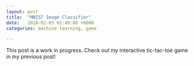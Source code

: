 ```yaml
---
layout: post
title:  "MNIST Image Classifier"
date:   2018-02-03 02:40:08 +0000
categories: machine learning, game

---
```


This post is a work in progress. Check out my interactive tic-tac-toe game in my previous post!
<html>
    <body class = 'post2'>
        <div class = 'board'>
            <div class='cell' data-indx = "0" ></div>
            <div class='cell' data-indx = "1" ></div>
            <div class='cell' data-indx = "2" ></div>
            <div class='cell' data-indx = "3" ></div>
            <div class='cell' data-indx = "4" ></div>
            <div class='cell' data-indx = "5" ></div>
            <div class='cell' data-indx = "6" ></div>
            <div class='cell' data-indx = "7" ></div>
            <div class='cell' data-indx = "8" ></div>
            <div class='cell' data-indx = "9" ></div>
            <div class='cell' data-indx = "10" ></div>
            <div class='cell' data-indx = "11" ></div>
            <div class='cell' data-indx = "12" ></div>
            <div class='cell' data-indx = "13" ></div>
            <div class='cell' data-indx = "14" ></div>
            <div class='cell' data-indx = "15" ></div>
            <div class='cell' data-indx = "16" ></div>
            <div class='cell' data-indx = "17" ></div>
            <div class='cell' data-indx = "18" ></div>
            <div class='cell' data-indx = "19" ></div>
            <div class='cell' data-indx = "20" ></div>
            <div class='cell' data-indx = "21" ></div>
            <div class='cell' data-indx = "22" ></div>
            <div class='cell' data-indx = "23" ></div>
            <div class='cell' data-indx = "24" ></div>
            <div class='cell' data-indx = "25" ></div>
            <div class='cell' data-indx = "26" ></div>
            <div class='cell' data-indx = "27" ></div>
            <div class='cell' data-indx = "28" ></div>
            <div class='cell' data-indx = "29" ></div>
            <div class='cell' data-indx = "30" ></div>
            <div class='cell' data-indx = "31" ></div>
            <div class='cell' data-indx = "32" ></div>
            <div class='cell' data-indx = "33" ></div>
            <div class='cell' data-indx = "34" ></div>
            <div class='cell' data-indx = "35" ></div>
            <div class='cell' data-indx = "36" ></div>
            <div class='cell' data-indx = "37" ></div>
            <div class='cell' data-indx = "38" ></div>
            <div class='cell' data-indx = "39" ></div>
            <div class='cell' data-indx = "40" ></div>
            <div class='cell' data-indx = "41" ></div>
            <div class='cell' data-indx = "42" ></div>
            <div class='cell' data-indx = "43" ></div>
            <div class='cell' data-indx = "44" ></div>
            <div class='cell' data-indx = "45" ></div>
            <div class='cell' data-indx = "46" ></div>
            <div class='cell' data-indx = "47" ></div>
            <div class='cell' data-indx = "48" ></div>
            <div class='cell' data-indx = "49" ></div>
            <div class='cell' data-indx = "50" ></div>
            <div class='cell' data-indx = "51" ></div>
            <div class='cell' data-indx = "52" ></div>
            <div class='cell' data-indx = "53" ></div>
            <div class='cell' data-indx = "54" ></div>
            <div class='cell' data-indx = "55" ></div>
            <div class='cell' data-indx = "56" ></div>
            <div class='cell' data-indx = "57" ></div>
            <div class='cell' data-indx = "58" ></div>
            <div class='cell' data-indx = "59" ></div>
            <div class='cell' data-indx = "60" ></div>
            <div class='cell' data-indx = "61" ></div>
            <div class='cell' data-indx = "62" ></div>
            <div class='cell' data-indx = "63" ></div>
            <div class='cell' data-indx = "64" ></div>
            <div class='cell' data-indx = "65" ></div>
            <div class='cell' data-indx = "66" ></div>
            <div class='cell' data-indx = "67" ></div>
            <div class='cell' data-indx = "68" ></div>
            <div class='cell' data-indx = "69" ></div>
            <div class='cell' data-indx = "70" ></div>
            <div class='cell' data-indx = "71" ></div>
            <div class='cell' data-indx = "72" ></div>
            <div class='cell' data-indx = "73" ></div>
            <div class='cell' data-indx = "74" ></div>
            <div class='cell' data-indx = "75" ></div>
            <div class='cell' data-indx = "76" ></div>
            <div class='cell' data-indx = "77" ></div>
            <div class='cell' data-indx = "78" ></div>
            <div class='cell' data-indx = "79" ></div>
            <div class='cell' data-indx = "80" ></div>
            <div class='cell' data-indx = "81" ></div>
            <div class='cell' data-indx = "82" ></div>
            <div class='cell' data-indx = "83" ></div>
            <div class='cell' data-indx = "84" ></div>
            <div class='cell' data-indx = "85" ></div>
            <div class='cell' data-indx = "86" ></div>
            <div class='cell' data-indx = "87" ></div>
            <div class='cell' data-indx = "88" ></div>
            <div class='cell' data-indx = "89" ></div>
            <div class='cell' data-indx = "90" ></div>
            <div class='cell' data-indx = "91" ></div>
            <div class='cell' data-indx = "92" ></div>
            <div class='cell' data-indx = "93" ></div>
            <div class='cell' data-indx = "94" ></div>
            <div class='cell' data-indx = "95" ></div>
            <div class='cell' data-indx = "96" ></div>
            <div class='cell' data-indx = "97" ></div>
            <div class='cell' data-indx = "98" ></div>
            <div class='cell' data-indx = "99" ></div>
            <div class='cell' data-indx = "100" ></div>
            <div class='cell' data-indx = "102" ></div>
            <div class='cell' data-indx = "103" ></div>
            <div class='cell' data-indx = "104" ></div>
            <div class='cell' data-indx = "105" ></div>
            <div class='cell' data-indx = "106" ></div>
            <div class='cell' data-indx = "107" ></div>
            <div class='cell' data-indx = "108" ></div>
            <div class='cell' data-indx = "109" ></div>
            <div class='cell' data-indx = "110" ></div>
            <div class='cell' data-indx = "111" ></div>
            <div class='cell' data-indx = "112" ></div>
            <div class='cell' data-indx = "113" ></div>
            <div class='cell' data-indx = "114" ></div>
            <div class='cell' data-indx = "115" ></div>
            <div class='cell' data-indx = "116" ></div>
            <div class='cell' data-indx = "117" ></div>
            <div class='cell' data-indx = "118" ></div>
            <div class='cell' data-indx = "119" ></div>
            <div class='cell' data-indx = "120" ></div>
            <div class='cell' data-indx = "121" ></div>
            <div class='cell' data-indx = "122" ></div>
            <div class='cell' data-indx = "123" ></div>
            <div class='cell' data-indx = "124" ></div>
            <div class='cell' data-indx = "125" ></div>
            <div class='cell' data-indx = "126" ></div>
            <div class='cell' data-indx = "127" ></div>
            <div class='cell' data-indx = "128" ></div>
            <div class='cell' data-indx = "129" ></div>
            <div class='cell' data-indx = "130" ></div>
            <div class='cell' data-indx = "131" ></div>
            <div class='cell' data-indx = "132" ></div>
            <div class='cell' data-indx = "133" ></div>
            <div class='cell' data-indx = "134" ></div>
            <div class='cell' data-indx = "135" ></div>
            <div class='cell' data-indx = "136" ></div>
            <div class='cell' data-indx = "137" ></div>
            <div class='cell' data-indx = "138" ></div>
            <div class='cell' data-indx = "139" ></div>
            <div class='cell' data-indx = "140" ></div>
            <div class='cell' data-indx = "141" ></div>
            <div class='cell' data-indx = "142" ></div>
            <div class='cell' data-indx = "143" ></div>
            <div class='cell' data-indx = "144" ></div>
            <div class='cell' data-indx = "145" ></div>
            <div class='cell' data-indx = "146" ></div>
            <div class='cell' data-indx = "147" ></div>
            <div class='cell' data-indx = "148" ></div>
            <div class='cell' data-indx = "149" ></div>
            <div class='cell' data-indx = "150" ></div>
            <div class='cell' data-indx = "151" ></div>
            <div class='cell' data-indx = "152" ></div>
            <div class='cell' data-indx = "153" ></div>
            <div class='cell' data-indx = "154" ></div>
            <div class='cell' data-indx = "155" ></div>
            <div class='cell' data-indx = "156" ></div>
            <div class='cell' data-indx = "157" ></div>
            <div class='cell' data-indx = "158" ></div>
            <div class='cell' data-indx = "159" ></div>
            <div class='cell' data-indx = "160" ></div>
            <div class='cell' data-indx = "161" ></div>
            <div class='cell' data-indx = "162" ></div>
            <div class='cell' data-indx = "163" ></div>
            <div class='cell' data-indx = "164" ></div>
            <div class='cell' data-indx = "165" ></div>
            <div class='cell' data-indx = "166" ></div>
            <div class='cell' data-indx = "167" ></div>
            <div class='cell' data-indx = "168" ></div>
            <div class='cell' data-indx = "169" ></div>
            <div class='cell' data-indx = "170" ></div>
            <div class='cell' data-indx = "171" ></div>
            <div class='cell' data-indx = "172" ></div>
            <div class='cell' data-indx = "173" ></div>
            <div class='cell' data-indx = "174" ></div>
            <div class='cell' data-indx = "175" ></div>
            <div class='cell' data-indx = "176" ></div>
            <div class='cell' data-indx = "177" ></div>
            <div class='cell' data-indx = "178" ></div>
            <div class='cell' data-indx = "179" ></div>
            <div class='cell' data-indx = "180" ></div>
            <div class='cell' data-indx = "181" ></div>
            <div class='cell' data-indx = "182" ></div>
            <div class='cell' data-indx = "183" ></div>
            <div class='cell' data-indx = "184" ></div>
            <div class='cell' data-indx = "185" ></div>
            <div class='cell' data-indx = "186" ></div>
            <div class='cell' data-indx = "187" ></div>
            <div class='cell' data-indx = "188" ></div>
            <div class='cell' data-indx = "189" ></div>
            <div class='cell' data-indx = "190" ></div>
            <div class='cell' data-indx = "191" ></div>
            <div class='cell' data-indx = "192" ></div>
            <div class='cell' data-indx = "193" ></div>
            <div class='cell' data-indx = "194" ></div>
            <div class='cell' data-indx = "195" ></div>
            <div class='cell' data-indx = "196" ></div>
            <div class='cell' data-indx = "197" ></div>
            <div class='cell' data-indx = "198" ></div>
            <div class='cell' data-indx = "199" ></div>
            <div class='cell' data-indx = "200" ></div>
            <div class='cell' data-indx = "201" ></div>
            <div class='cell' data-indx = "202" ></div>
            <div class='cell' data-indx = "203" ></div>
            <div class='cell' data-indx = "204" ></div>
            <div class='cell' data-indx = "205" ></div>
            <div class='cell' data-indx = "206" ></div>
            <div class='cell' data-indx = "207" ></div>
            <div class='cell' data-indx = "208" ></div>
            <div class='cell' data-indx = "209" ></div>
            <div class='cell' data-indx = "210" ></div>
            <div class='cell' data-indx = "211" ></div>
            <div class='cell' data-indx = "212" ></div>
            <div class='cell' data-indx = "213" ></div>
            <div class='cell' data-indx = "214" ></div>
            <div class='cell' data-indx = "215" ></div>
            <div class='cell' data-indx = "216" ></div>
            <div class='cell' data-indx = "217" ></div>
            <div class='cell' data-indx = "218" ></div>
            <div class='cell' data-indx = "219" ></div>
            <div class='cell' data-indx = "220" ></div>
            <div class='cell' data-indx = "221" ></div>
            <div class='cell' data-indx = "222" ></div>
            <div class='cell' data-indx = "223" ></div>
            <div class='cell' data-indx = "224" ></div>
            <div class='cell' data-indx = "225" ></div>
            <div class='cell' data-indx = "226" ></div>
            <div class='cell' data-indx = "227" ></div>
            <div class='cell' data-indx = "228" ></div>
            <div class='cell' data-indx = "229" ></div>
            <div class='cell' data-indx = "230" ></div>
            <div class='cell' data-indx = "231" ></div>
            <div class='cell' data-indx = "232" ></div>
            <div class='cell' data-indx = "233" ></div>
            <div class='cell' data-indx = "234" ></div>
            <div class='cell' data-indx = "235" ></div>
            <div class='cell' data-indx = "236" ></div>
            <div class='cell' data-indx = "237" ></div>
            <div class='cell' data-indx = "238" ></div>
            <div class='cell' data-indx = "239" ></div>
            <div class='cell' data-indx = "240" ></div>
            <div class='cell' data-indx = "241" ></div>
            <div class='cell' data-indx = "242" ></div>
            <div class='cell' data-indx = "243" ></div>
            <div class='cell' data-indx = "244" ></div>
            <div class='cell' data-indx = "245" ></div>
            <div class='cell' data-indx = "246" ></div>
            <div class='cell' data-indx = "247" ></div>
            <div class='cell' data-indx = "248" ></div>
            <div class='cell' data-indx = "249" ></div>
            <div class='cell' data-indx = "250" ></div>
            <div class='cell' data-indx = "251" ></div>
            <div class='cell' data-indx = "252" ></div>
            <div class='cell' data-indx = "253" ></div>
            <div class='cell' data-indx = "254" ></div>
            <div class='cell' data-indx = "255" ></div>
            <div class='cell' data-indx = "256" ></div>
            <div class='cell' data-indx = "257" ></div>
            <div class='cell' data-indx = "258" ></div>
            <div class='cell' data-indx = "259" ></div>
            <div class='cell' data-indx = "260" ></div>
            <div class='cell' data-indx = "261" ></div>
            <div class='cell' data-indx = "262" ></div>
            <div class='cell' data-indx = "263" ></div>
            <div class='cell' data-indx = "264" ></div>
            <div class='cell' data-indx = "265" ></div>
            <div class='cell' data-indx = "266" ></div>
            <div class='cell' data-indx = "267" ></div>
            <div class='cell' data-indx = "268" ></div>
            <div class='cell' data-indx = "269" ></div>
            <div class='cell' data-indx = "270" ></div>
            <div class='cell' data-indx = "271" ></div>
            <div class='cell' data-indx = "272" ></div>
            <div class='cell' data-indx = "273" ></div>
            <div class='cell' data-indx = "274" ></div>
            <div class='cell' data-indx = "275" ></div>
            <div class='cell' data-indx = "276" ></div>
            <div class='cell' data-indx = "277" ></div>
            <div class='cell' data-indx = "278" ></div>
            <div class='cell' data-indx = "279" ></div>
            <div class='cell' data-indx = "280" ></div>
            <div class='cell' data-indx = "281" ></div>
            <div class='cell' data-indx = "282" ></div>
            <div class='cell' data-indx = "283" ></div>
            <div class='cell' data-indx = "284" ></div>
            <div class='cell' data-indx = "285" ></div>
            <div class='cell' data-indx = "286" ></div>
            <div class='cell' data-indx = "287" ></div>
            <div class='cell' data-indx = "288" ></div>
            <div class='cell' data-indx = "289" ></div>
            <div class='cell' data-indx = "290" ></div>
            <div class='cell' data-indx = "291" ></div>
            <div class='cell' data-indx = "292" ></div>
            <div class='cell' data-indx = "293" ></div>
            <div class='cell' data-indx = "294" ></div>
            <div class='cell' data-indx = "295" ></div>
            <div class='cell' data-indx = "296" ></div>
            <div class='cell' data-indx = "297" ></div>
            <div class='cell' data-indx = "298" ></div>
            <div class='cell' data-indx = "299" ></div>
            <div class='cell' data-indx = "300" ></div>
            <div class='cell' data-indx = "301" ></div>
            <div class='cell' data-indx = "302" ></div>
            <div class='cell' data-indx = "303" ></div>
            <div class='cell' data-indx = "304" ></div>
            <div class='cell' data-indx = "305" ></div>
            <div class='cell' data-indx = "306" ></div>
            <div class='cell' data-indx = "307" ></div>
            <div class='cell' data-indx = "308" ></div>
            <div class='cell' data-indx = "309" ></div>
            <div class='cell' data-indx = "310" ></div>
            <div class='cell' data-indx = "311" ></div>
            <div class='cell' data-indx = "312" ></div>
            <div class='cell' data-indx = "313" ></div>
            <div class='cell' data-indx = "314" ></div>
            <div class='cell' data-indx = "315" ></div>
            <div class='cell' data-indx = "316" ></div>
            <div class='cell' data-indx = "317" ></div>
            <div class='cell' data-indx = "318" ></div>
            <div class='cell' data-indx = "319" ></div>
            <div class='cell' data-indx = "320" ></div>
            <div class='cell' data-indx = "321" ></div>
            <div class='cell' data-indx = "322" ></div>
            <div class='cell' data-indx = "323" ></div>
            <div class='cell' data-indx = "324" ></div>
            <div class='cell' data-indx = "325" ></div>
            <div class='cell' data-indx = "326" ></div>
            <div class='cell' data-indx = "327" ></div>
            <div class='cell' data-indx = "328" ></div>
            <div class='cell' data-indx = "329" ></div>
            <div class='cell' data-indx = "330" ></div>
            <div class='cell' data-indx = "331" ></div>
            <div class='cell' data-indx = "332" ></div>
            <div class='cell' data-indx = "333" ></div>
            <div class='cell' data-indx = "334" ></div>
            <div class='cell' data-indx = "335" ></div>
            <div class='cell' data-indx = "336" ></div>
            <div class='cell' data-indx = "337" ></div>
            <div class='cell' data-indx = "338" ></div>
            <div class='cell' data-indx = "339" ></div>
            <div class='cell' data-indx = "340" ></div>
            <div class='cell' data-indx = "341" ></div>
            <div class='cell' data-indx = "342" ></div>
            <div class='cell' data-indx = "343" ></div>
            <div class='cell' data-indx = "344" ></div>
            <div class='cell' data-indx = "345" ></div>
            <div class='cell' data-indx = "346" ></div>
            <div class='cell' data-indx = "347" ></div>
            <div class='cell' data-indx = "348" ></div>
            <div class='cell' data-indx = "349" ></div>
            <div class='cell' data-indx = "350" ></div>
            <div class='cell' data-indx = "351" ></div>
            <div class='cell' data-indx = "352" ></div>
            <div class='cell' data-indx = "353" ></div>
            <div class='cell' data-indx = "354" ></div>
            <div class='cell' data-indx = "355" ></div>
            <div class='cell' data-indx = "356" ></div>
            <div class='cell' data-indx = "357" ></div>
            <div class='cell' data-indx = "358" ></div>
            <div class='cell' data-indx = "359" ></div>
            <div class='cell' data-indx = "360" ></div>
            <div class='cell' data-indx = "361" ></div>
            <div class='cell' data-indx = "362" ></div>
            <div class='cell' data-indx = "363" ></div>
            <div class='cell' data-indx = "364" ></div>
            <div class='cell' data-indx = "365" ></div>
            <div class='cell' data-indx = "366" ></div>
            <div class='cell' data-indx = "367" ></div>
            <div class='cell' data-indx = "368" ></div>
            <div class='cell' data-indx = "369" ></div>
            <div class='cell' data-indx = "370" ></div>
            <div class='cell' data-indx = "371" ></div>
            <div class='cell' data-indx = "372" ></div>
            <div class='cell' data-indx = "373" ></div>
            <div class='cell' data-indx = "374" ></div>
            <div class='cell' data-indx = "375" ></div>
            <div class='cell' data-indx = "376" ></div>
            <div class='cell' data-indx = "377" ></div>
            <div class='cell' data-indx = "378" ></div>
            <div class='cell' data-indx = "379" ></div>
            <div class='cell' data-indx = "380" ></div>
            <div class='cell' data-indx = "381" ></div>
            <div class='cell' data-indx = "382" ></div>
            <div class='cell' data-indx = "383" ></div>
            <div class='cell' data-indx = "384" ></div>
            <div class='cell' data-indx = "385" ></div>
            <div class='cell' data-indx = "386" ></div>
            <div class='cell' data-indx = "387" ></div>
            <div class='cell' data-indx = "388" ></div>
            <div class='cell' data-indx = "389" ></div>
            <div class='cell' data-indx = "390" ></div>
            <div class='cell' data-indx = "391" ></div>
            <div class='cell' data-indx = "392" ></div>
            <div class='cell' data-indx = "393" ></div>
            <div class='cell' data-indx = "394" ></div>
            <div class='cell' data-indx = "395" ></div>
            <div class='cell' data-indx = "396" ></div>
            <div class='cell' data-indx = "397" ></div>
            <div class='cell' data-indx = "398" ></div>
            <div class='cell' data-indx = "399" ></div>
            <div class='cell' data-indx = "400" ></div>
            <div class='cell' data-indx = "401" ></div>
            <div class='cell' data-indx = "402" ></div>
            <div class='cell' data-indx = "403" ></div>
            <div class='cell' data-indx = "404" ></div>
            <div class='cell' data-indx = "405" ></div>
            <div class='cell' data-indx = "406" ></div>
            <div class='cell' data-indx = "407" ></div>
            <div class='cell' data-indx = "408" ></div>
            <div class='cell' data-indx = "409" ></div>
            <div class='cell' data-indx = "410" ></div>
            <div class='cell' data-indx = "411" ></div>
            <div class='cell' data-indx = "412" ></div>
            <div class='cell' data-indx = "413" ></div>
            <div class='cell' data-indx = "414" ></div>
            <div class='cell' data-indx = "415" ></div>
            <div class='cell' data-indx = "416" ></div>
            <div class='cell' data-indx = "417" ></div>
            <div class='cell' data-indx = "418" ></div>
            <div class='cell' data-indx = "419" ></div>
            <div class='cell' data-indx = "420" ></div>
            <div class='cell' data-indx = "421" ></div>
            <div class='cell' data-indx = "422" ></div>
            <div class='cell' data-indx = "423" ></div>
            <div class='cell' data-indx = "424" ></div>
            <div class='cell' data-indx = "425" ></div>
            <div class='cell' data-indx = "426" ></div>
            <div class='cell' data-indx = "427" ></div>
            <div class='cell' data-indx = "428" ></div>
            <div class='cell' data-indx = "429" ></div>
            <div class='cell' data-indx = "430" ></div>
            <div class='cell' data-indx = "431" ></div>
            <div class='cell' data-indx = "432" ></div>
            <div class='cell' data-indx = "433" ></div>
            <div class='cell' data-indx = "434" ></div>
            <div class='cell' data-indx = "435" ></div>
            <div class='cell' data-indx = "436" ></div>
            <div class='cell' data-indx = "437" ></div>
            <div class='cell' data-indx = "438" ></div>
            <div class='cell' data-indx = "439" ></div>
            <div class='cell' data-indx = "440" ></div>
            <div class='cell' data-indx = "441" ></div>
            <div class='cell' data-indx = "442" ></div>
            <div class='cell' data-indx = "443" ></div>
            <div class='cell' data-indx = "444" ></div>
            <div class='cell' data-indx = "445" ></div>
            <div class='cell' data-indx = "446" ></div>
            <div class='cell' data-indx = "447" ></div>
            <div class='cell' data-indx = "448" ></div>
            <div class='cell' data-indx = "449" ></div>
            <div class='cell' data-indx = "450" ></div>
            <div class='cell' data-indx = "451" ></div>
            <div class='cell' data-indx = "452" ></div>
            <div class='cell' data-indx = "453" ></div>
            <div class='cell' data-indx = "454" ></div>
            <div class='cell' data-indx = "455" ></div>
            <div class='cell' data-indx = "456" ></div>
            <div class='cell' data-indx = "457" ></div>
            <div class='cell' data-indx = "458" ></div>
            <div class='cell' data-indx = "459" ></div>
            <div class='cell' data-indx = "460" ></div>
            <div class='cell' data-indx = "461" ></div>
            <div class='cell' data-indx = "462" ></div>
            <div class='cell' data-indx = "463" ></div>
            <div class='cell' data-indx = "464" ></div>
            <div class='cell' data-indx = "465" ></div>
            <div class='cell' data-indx = "466" ></div>
            <div class='cell' data-indx = "467" ></div>
            <div class='cell' data-indx = "468" ></div>
            <div class='cell' data-indx = "469" ></div>
            <div class='cell' data-indx = "470" ></div>
            <div class='cell' data-indx = "471" ></div>
            <div class='cell' data-indx = "472" ></div>
            <div class='cell' data-indx = "473" ></div>
            <div class='cell' data-indx = "474" ></div>
            <div class='cell' data-indx = "475" ></div>
            <div class='cell' data-indx = "476" ></div>
            <div class='cell' data-indx = "477" ></div>
            <div class='cell' data-indx = "478" ></div>
            <div class='cell' data-indx = "479" ></div>
            <div class='cell' data-indx = "480" ></div>
            <div class='cell' data-indx = "481" ></div>
            <div class='cell' data-indx = "482" ></div>
            <div class='cell' data-indx = "483" ></div>
            <div class='cell' data-indx = "484" ></div>
            <div class='cell' data-indx = "485" ></div>
            <div class='cell' data-indx = "486" ></div>
            <div class='cell' data-indx = "487" ></div>
            <div class='cell' data-indx = "488" ></div>
            <div class='cell' data-indx = "489" ></div>
            <div class='cell' data-indx = "490" ></div>
            <div class='cell' data-indx = "491" ></div>
            <div class='cell' data-indx = "492" ></div>
            <div class='cell' data-indx = "493" ></div>
            <div class='cell' data-indx = "494" ></div>
            <div class='cell' data-indx = "495" ></div>
            <div class='cell' data-indx = "496" ></div>
            <div class='cell' data-indx = "497" ></div>
            <div class='cell' data-indx = "498" ></div>
            <div class='cell' data-indx = "499" ></div>
            <div class='cell' data-indx = "500" ></div>
            <div class='cell' data-indx = "501" ></div>
            <div class='cell' data-indx = "502" ></div>
            <div class='cell' data-indx = "503" ></div>
            <div class='cell' data-indx = "504" ></div>
            <div class='cell' data-indx = "505" ></div>
            <div class='cell' data-indx = "506" ></div>
            <div class='cell' data-indx = "507" ></div>
            <div class='cell' data-indx = "508" ></div>
            <div class='cell' data-indx = "509" ></div>
            <div class='cell' data-indx = "510" ></div>
            <div class='cell' data-indx = "511" ></div>
            <div class='cell' data-indx = "512" ></div>
            <div class='cell' data-indx = "513" ></div>
            <div class='cell' data-indx = "514" ></div>
            <div class='cell' data-indx = "515" ></div>
            <div class='cell' data-indx = "516" ></div>
            <div class='cell' data-indx = "517" ></div>
            <div class='cell' data-indx = "518" ></div>
            <div class='cell' data-indx = "519" ></div>
            <div class='cell' data-indx = "520" ></div>
            <div class='cell' data-indx = "521" ></div>
            <div class='cell' data-indx = "522" ></div>
            <div class='cell' data-indx = "523" ></div>
            <div class='cell' data-indx = "524" ></div>
            <div class='cell' data-indx = "525" ></div>
            <div class='cell' data-indx = "526" ></div>
            <div class='cell' data-indx = "527" ></div>
            <div class='cell' data-indx = "528" ></div>
            <div class='cell' data-indx = "529" ></div>
            <div class='cell' data-indx = "530" ></div>
            <div class='cell' data-indx = "531" ></div>
            <div class='cell' data-indx = "532" ></div>
            <div class='cell' data-indx = "533" ></div>
            <div class='cell' data-indx = "534" ></div>
            <div class='cell' data-indx = "535" ></div>
            <div class='cell' data-indx = "536" ></div>
            <div class='cell' data-indx = "537" ></div>
            <div class='cell' data-indx = "538" ></div>
            <div class='cell' data-indx = "539" ></div>
            <div class='cell' data-indx = "540" ></div>
            <div class='cell' data-indx = "541" ></div>
            <div class='cell' data-indx = "542" ></div>
            <div class='cell' data-indx = "543" ></div>
            <div class='cell' data-indx = "544" ></div>
            <div class='cell' data-indx = "545" ></div>
            <div class='cell' data-indx = "546" ></div>
            <div class='cell' data-indx = "547" ></div>
            <div class='cell' data-indx = "548" ></div>
            <div class='cell' data-indx = "549" ></div>
            <div class='cell' data-indx = "550" ></div>
            <div class='cell' data-indx = "551" ></div>
            <div class='cell' data-indx = "552" ></div>
            <div class='cell' data-indx = "553" ></div>
            <div class='cell' data-indx = "554" ></div>
            <div class='cell' data-indx = "555" ></div>
            <div class='cell' data-indx = "556" ></div>
            <div class='cell' data-indx = "557" ></div>
            <div class='cell' data-indx = "558" ></div>
            <div class='cell' data-indx = "559" ></div>
            <div class='cell' data-indx = "560" ></div>
            <div class='cell' data-indx = "561" ></div>
            <div class='cell' data-indx = "562" ></div>
            <div class='cell' data-indx = "563" ></div>
            <div class='cell' data-indx = "564" ></div>
            <div class='cell' data-indx = "565" ></div>
            <div class='cell' data-indx = "566" ></div>
            <div class='cell' data-indx = "567" ></div>
            <div class='cell' data-indx = "568" ></div>
            <div class='cell' data-indx = "569" ></div>
            <div class='cell' data-indx = "570" ></div>
            <div class='cell' data-indx = "571" ></div>
            <div class='cell' data-indx = "572" ></div>
            <div class='cell' data-indx = "573" ></div>
            <div class='cell' data-indx = "574" ></div>
            <div class='cell' data-indx = "575" ></div>
            <div class='cell' data-indx = "576" ></div>
            <div class='cell' data-indx = "577" ></div>
            <div class='cell' data-indx = "578" ></div>
            <div class='cell' data-indx = "579" ></div>
            <div class='cell' data-indx = "580" ></div>
            <div class='cell' data-indx = "581" ></div>
            <div class='cell' data-indx = "582" ></div>
            <div class='cell' data-indx = "583" ></div>
            <div class='cell' data-indx = "584" ></div>
            <div class='cell' data-indx = "585" ></div>
            <div class='cell' data-indx = "586" ></div>
            <div class='cell' data-indx = "587" ></div>
            <div class='cell' data-indx = "588" ></div>
            <div class='cell' data-indx = "589" ></div>
            <div class='cell' data-indx = "590" ></div>
            <div class='cell' data-indx = "591" ></div>
            <div class='cell' data-indx = "592" ></div>
            <div class='cell' data-indx = "593" ></div>
            <div class='cell' data-indx = "594" ></div>
            <div class='cell' data-indx = "595" ></div>
            <div class='cell' data-indx = "596" ></div>
            <div class='cell' data-indx = "597" ></div>
            <div class='cell' data-indx = "598" ></div>
            <div class='cell' data-indx = "599" ></div>
            <div class='cell' data-indx = "600" ></div>
            <div class='cell' data-indx = "601" ></div>
            <div class='cell' data-indx = "602" ></div>
            <div class='cell' data-indx = "603" ></div>
            <div class='cell' data-indx = "604" ></div>
            <div class='cell' data-indx = "605" ></div>
            <div class='cell' data-indx = "606" ></div>
            <div class='cell' data-indx = "607" ></div>
            <div class='cell' data-indx = "608" ></div>
            <div class='cell' data-indx = "609" ></div>
            <div class='cell' data-indx = "610" ></div>
            <div class='cell' data-indx = "611" ></div>
            <div class='cell' data-indx = "612" ></div>
            <div class='cell' data-indx = "613" ></div>
            <div class='cell' data-indx = "614" ></div>
            <div class='cell' data-indx = "615" ></div>
            <div class='cell' data-indx = "616" ></div>
            <div class='cell' data-indx = "617" ></div>
            <div class='cell' data-indx = "618" ></div>
            <div class='cell' data-indx = "619" ></div>
            <div class='cell' data-indx = "620" ></div>
            <div class='cell' data-indx = "621" ></div>
            <div class='cell' data-indx = "622" ></div>
            <div class='cell' data-indx = "623" ></div>
            <div class='cell' data-indx = "624" ></div>
            <div class='cell' data-indx = "625" ></div>
            <div class='cell' data-indx = "626" ></div>
            <div class='cell' data-indx = "627" ></div>
            <div class='cell' data-indx = "628" ></div>
            <div class='cell' data-indx = "629" ></div>
            <div class='cell' data-indx = "630" ></div>
            <div class='cell' data-indx = "631" ></div>
            <div class='cell' data-indx = "632" ></div>
            <div class='cell' data-indx = "633" ></div>
            <div class='cell' data-indx = "634" ></div>
            <div class='cell' data-indx = "635" ></div>
            <div class='cell' data-indx = "636" ></div>
            <div class='cell' data-indx = "637" ></div>
            <div class='cell' data-indx = "638" ></div>
            <div class='cell' data-indx = "639" ></div>
            <div class='cell' data-indx = "640" ></div>
            <div class='cell' data-indx = "641" ></div>
            <div class='cell' data-indx = "642" ></div>
            <div class='cell' data-indx = "643" ></div>
            <div class='cell' data-indx = "644" ></div>
            <div class='cell' data-indx = "645" ></div>
            <div class='cell' data-indx = "646" ></div>
            <div class='cell' data-indx = "647" ></div>
            <div class='cell' data-indx = "648" ></div>
            <div class='cell' data-indx = "649" ></div>
            <div class='cell' data-indx = "650" ></div>
            <div class='cell' data-indx = "651" ></div>
            <div class='cell' data-indx = "652" ></div>
            <div class='cell' data-indx = "653" ></div>
            <div class='cell' data-indx = "654" ></div>
            <div class='cell' data-indx = "655" ></div>
            <div class='cell' data-indx = "656" ></div>
            <div class='cell' data-indx = "657" ></div>
            <div class='cell' data-indx = "658" ></div>
            <div class='cell' data-indx = "659" ></div>
            <div class='cell' data-indx = "660" ></div>
            <div class='cell' data-indx = "661" ></div>
            <div class='cell' data-indx = "662" ></div>
            <div class='cell' data-indx = "663" ></div>
            <div class='cell' data-indx = "664" ></div>
            <div class='cell' data-indx = "665" ></div>
            <div class='cell' data-indx = "666" ></div>
            <div class='cell' data-indx = "667" ></div>
            <div class='cell' data-indx = "668" ></div>
            <div class='cell' data-indx = "669" ></div>
            <div class='cell' data-indx = "670" ></div>
            <div class='cell' data-indx = "671" ></div>
            <div class='cell' data-indx = "672" ></div>
            <div class='cell' data-indx = "673" ></div>
            <div class='cell' data-indx = "674" ></div>
            <div class='cell' data-indx = "675" ></div>
            <div class='cell' data-indx = "676" ></div>
            <div class='cell' data-indx = "677" ></div>
            <div class='cell' data-indx = "678" ></div>
            <div class='cell' data-indx = "679" ></div>
            <div class='cell' data-indx = "680" ></div>
            <div class='cell' data-indx = "681" ></div>
            <div class='cell' data-indx = "682" ></div>
            <div class='cell' data-indx = "683" ></div>
            <div class='cell' data-indx = "684" ></div>
            <div class='cell' data-indx = "685" ></div>
            <div class='cell' data-indx = "686" ></div>
            <div class='cell' data-indx = "687" ></div>
            <div class='cell' data-indx = "688" ></div>
            <div class='cell' data-indx = "689" ></div>
            <div class='cell' data-indx = "690" ></div>
            <div class='cell' data-indx = "691" ></div>
            <div class='cell' data-indx = "692" ></div>
            <div class='cell' data-indx = "693" ></div>
            <div class='cell' data-indx = "694" ></div>
            <div class='cell' data-indx = "695" ></div>
            <div class='cell' data-indx = "696" ></div>
            <div class='cell' data-indx = "697" ></div>
            <div class='cell' data-indx = "698" ></div>
            <div class='cell' data-indx = "699" ></div>
            <div class='cell' data-indx = "700" ></div>
            <div class='cell' data-indx = "701" ></div>
            <div class='cell' data-indx = "702" ></div>
            <div class='cell' data-indx = "703" ></div>
            <div class='cell' data-indx = "704" ></div>
            <div class='cell' data-indx = "705" ></div>
            <div class='cell' data-indx = "706" ></div>
            <div class='cell' data-indx = "707" ></div>
            <div class='cell' data-indx = "708" ></div>
            <div class='cell' data-indx = "709" ></div>
            <div class='cell' data-indx = "710" ></div>
            <div class='cell' data-indx = "711" ></div>
            <div class='cell' data-indx = "712" ></div>
            <div class='cell' data-indx = "713" ></div>
            <div class='cell' data-indx = "714" ></div>
            <div class='cell' data-indx = "715" ></div>
            <div class='cell' data-indx = "716" ></div>
            <div class='cell' data-indx = "717" ></div>
            <div class='cell' data-indx = "718" ></div>
            <div class='cell' data-indx = "719" ></div>
            <div class='cell' data-indx = "720" ></div>
            <div class='cell' data-indx = "721" ></div>
            <div class='cell' data-indx = "722" ></div>
            <div class='cell' data-indx = "723" ></div>
            <div class='cell' data-indx = "724" ></div>
            <div class='cell' data-indx = "725" ></div>
            <div class='cell' data-indx = "726" ></div>
            <div class='cell' data-indx = "727" ></div>
            <div class='cell' data-indx = "728" ></div>
            <div class='cell' data-indx = "729" ></div>
            <div class='cell' data-indx = "730" ></div>
            <div class='cell' data-indx = "731" ></div>
            <div class='cell' data-indx = "732" ></div>
            <div class='cell' data-indx = "733" ></div>
            <div class='cell' data-indx = "734" ></div>
            <div class='cell' data-indx = "735" ></div>
            <div class='cell' data-indx = "736" ></div>
            <div class='cell' data-indx = "737" ></div>
            <div class='cell' data-indx = "738" ></div>
            <div class='cell' data-indx = "739" ></div>
            <div class='cell' data-indx = "740" ></div>
            <div class='cell' data-indx = "741" ></div>
            <div class='cell' data-indx = "742" ></div>
            <div class='cell' data-indx = "743" ></div>
            <div class='cell' data-indx = "744" ></div>
            <div class='cell' data-indx = "745" ></div>
            <div class='cell' data-indx = "746" ></div>
            <div class='cell' data-indx = "747" ></div>
            <div class='cell' data-indx = "748" ></div>
            <div class='cell' data-indx = "749" ></div>
            <div class='cell' data-indx = "750" ></div>
            <div class='cell' data-indx = "751" ></div>
            <div class='cell' data-indx = "752" ></div>
            <div class='cell' data-indx = "753" ></div>
            <div class='cell' data-indx = "754" ></div>
            <div class='cell' data-indx = "755" ></div>
            <div class='cell' data-indx = "756" ></div>
            <div class='cell' data-indx = "757" ></div>
            <div class='cell' data-indx = "758" ></div>
            <div class='cell' data-indx = "759" ></div>
            <div class='cell' data-indx = "760" ></div>
            <div class='cell' data-indx = "761" ></div>
            <div class='cell' data-indx = "762" ></div>
            <div class='cell' data-indx = "763" ></div>
            <div class='cell' data-indx = "764" ></div>
            <div class='cell' data-indx = "765" ></div>
            <div class='cell' data-indx = "766" ></div>
            <div class='cell' data-indx = "767" ></div>
            <div class='cell' data-indx = "768" ></div>
            <div class='cell' data-indx = "769" ></div>
            <div class='cell' data-indx = "770" ></div>
            <div class='cell' data-indx = "771" ></div>
            <div class='cell' data-indx = "772" ></div>
            <div class='cell' data-indx = "773" ></div>
            <div class='cell' data-indx = "774" ></div>
            <div class='cell' data-indx = "775" ></div>
            <div class='cell' data-indx = "776" ></div>
            <div class='cell' data-indx = "777" ></div>
            <div class='cell' data-indx = "778" ></div>
            <div class='cell' data-indx = "779" ></div>
            <div class='cell' data-indx = "780" ></div>
            <div class='cell' data-indx = "781" ></div>
            <div class='cell' data-indx = "782" ></div>
            <div class='cell' data-indx = "783" ></div>
        </div>
    </body>
</html>
